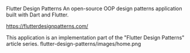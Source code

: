 Flutter Design Patterns
An open-source OOP design patterns application built with Dart and Flutter.

https://flutterdesignpatterns.com/

This application is an implementation part of the "Flutter Design Patterns" article series.
flutter-design-patterns/images/home.png
